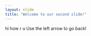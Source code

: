 ```yaml
---
layout: slide
title: "Welcome to our second slide!"
---
```

hi how r u
Use the left arrow to go back!
